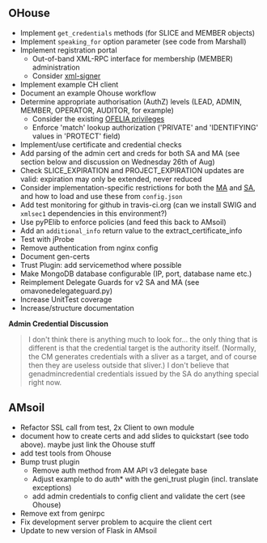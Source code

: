 ## OHouse

* Implement `get_credentials` methods (for SLICE and MEMBER objects)
* Implement `speaking_for` option parameter (see code from Marshall)
* Implement registration portal
	* Out-of-band XML-RPC interface for membership (MEMBER) administration
	* Consider [xml-signer](https://github.com/duerig/xml-signer) 
* Implement example CH client
* Document an example Ohouse workflow
* Determine appropriate authorisation (AuthZ) levels (LEAD, ADMIN, MEMBER, OPERATOR, AUDITOR, for example)
	* Consider the existing [OFELIA privileges](https://github.com/fp7-ofelia/ocf/blob/ofelia.stable/expedient/src/python/expedient/clearinghouse/project/permissions.py)
	* Enforce 'match' lookup authorization ('PRIVATE' and 'IDENTIFYING' values in 'PROTECT' field)
* Implement/use certificate and credential checks
* Add parsing of the admin cert and creds for both SA and MA (see section below and discussion on Wednesday 26th of Aug)
* Check SLICE_EXPIRATION and PROJECT_EXPIRATION updates are valid: expiration may only be extended, never reduced
* Consider implementation-specific restrictions for both the [MA](http://groups.geni.net/geni/wiki/CommonFederationAPIv2#MemberServiceMethods) and [SA](http://groups.geni.net/geni/wiki/CommonFederationAPIv2#SliceServiceMethods), and how to load and use these from `config.json`
* Add test monitoring for github in travis-ci.org (can we install SWIG and `xmlsec1` dependencies in this environment?)
* Use pyPElib to enforce policies (and feed this back to AMsoil)
* Add an `additional_info` return value to the extract_certificate_info
* Test with jProbe
* Remove authentication from nginx config
* Document gen-certs
* Trust Plugin: add servicemethod where possible
* Make MongoDB database configurable (IP, port, database name etc.)
* Reimplement Delegate Guards for v2 SA and MA (see omavonedelegateguard.py)
* Increase UnitTest coverage
* Increase/structure documentation

**Admin Credential Discussion**

> I don't think there is anything much to look for... the only thing that
is different is that the credential target is the authority itself.
(Normally, the CM generates credentials with a sliver as a target, and
of course then they are useless outside that sliver.)  I don't believe
that genadmincredential credentials issued by the SA do anything special
right now.

## AMsoil

* Refactor SSL call from test, 2x Client to own module
* document how to create certs and add slides to quickstart (see todo above). maybe just link the Ohouse stuff
* add test tools from Ohouse
* Bump trust plugin
  * Remove auth method from AM API v3 delegate base
  * Adjust example to do auth* with the geni_trust plugin (incl. translate exceptions)
  * add admin credentials to config client and validate the cert (see Ohouse)
* Remove ext from genirpc
* Fix development server problem to acquire the client cert
* Update to new version of Flask in AMsoil
